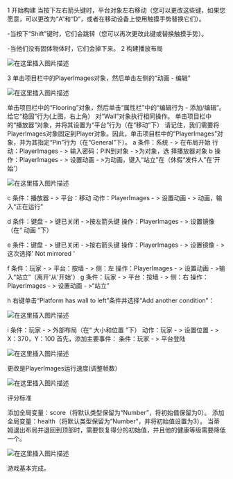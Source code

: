 ﻿1 开始构建
 当按下左右箭头键时，平台对象左右移动（您可以更改这些键，如果您愿意，可以更改为“A”和“D”，或者在移动设备上使用触摸手势替换它们）。

-当按下“Shift”键时，它们会跳转（您可以再次更改此键或替换触摸手势）。

-当他们没有固体物体时，它们会掉下来。
2 构建播放布局

![在这里插入图片描述](https://img-blog.csdnimg.cn/20181111174051827.png?x-oss-process=image/watermark,type_ZmFuZ3poZW5naGVpdGk,shadow_10,text_aHR0cHM6Ly9ibG9nLmNzZG4ubmV0L3dlaXhpbl80MzI2ODM5Mw==,size_16,color_FFFFFF,t_70)  


3 单击项目栏中的PlayerImages对象，然后单击左侧的“动画 - 编辑”


  ![在这里插入图片描述](https://img-blog.csdnimg.cn/20181111174119240.png)


  单击项目栏中的“Flooring”对象，然后单击“属性栏”中的“编辑行为 - 添加/编辑”。给它“稳固”行为(上图，右上角）
  对“Wall”对象执行相同操作。
  单击项目栏中的“播放器”对象，并将其设置为“平台”行为（在“移动”下）
请记住，我们需要将PlayerImages对象固定到Player对象。因此，单击项目栏中的“PlayerImages”对象，并为其指定“Pin”行为（在“General”下）。
a  条件：系统 - > 在布局开始
 行动：PlayerImages - > 输入密码：PIN到对象 - >为对象，选   择播放器对象
b 操作：PlayerImages - > 设置动画 - >为动画，键入“站立”在（休假“发件人”在'开始'）

![在这里插入图片描述](https://img-blog.csdnimg.cn/20181111174140472.png)


c 条件：播放器 - > 平台：移动
动作：PlayerImages - > 设置动画 - > 动画，输入“正在运行”
 
d  条件：键盘 - > 键已关闭 - >按左箭头键
操作：PlayerImages - > 设置镜像（在“ 动画 ”下）

e  条件：键盘 - > 键已关闭 - >按右箭头键
操作：PlayerImages - > 设置镜像 - >这次选择' Not mirrored '

f 条件：玩家 - > 平台：按墙 - > 侧：左
操作：PlayerImages - > 设置动画 - >输入“站立”（离开'从'开始'）
g 条件：玩家 - > 平台：按墙 - > 侧：右
操作：PlayerImages - > 设置动画 - >“站立”

h  右键单击“Platform has wall to left”条件并选择“Add another condition”：


![在这里插入图片描述](https://img-blog.csdnimg.cn/20181111174316500.png?x-oss-process=image/watermark,type_ZmFuZ3poZW5naGVpdGk,shadow_10,text_aHR0cHM6Ly9ibG9nLmNzZG4ubmV0L3dlaXhpbl80MzI2ODM5Mw==,size_16,color_FFFFFF,t_70)



i   条件：玩家 - > 外部布局（在“ 大小和位置 ”下）
动作：玩家 - > 设置位置 - > X：370，Y：100
首先，添加主要事件：
条件：玩家 - > 平台登陆

![在这里插入图片描述](https://img-blog.csdnimg.cn/20181111174341805.png?x-oss-process=image/watermark,type_ZmFuZ3poZW5naGVpdGk,shadow_10,text_aHR0cHM6Ly9ibG9nLmNzZG4ubmV0L3dlaXhpbl80MzI2ODM5Mw==,size_16,color_FFFFFF,t_70)

  更改是PlayerImages运行速度(调整帧数）
  

  ![在这里插入图片描述](https://img-blog.csdnimg.cn/20181111174400524.png)


评分标准

添加全局变量：score（将默认类型保留为“Number”，将初始值保留为0）。
添加全局变量：health（将默认类型保留为“Number”，并将初始值设置为3）。
当蒂姆退出布局并退回到顶部时，需要恢复得分的初始值，并且他的健康等级需要降低一个。


![在这里插入图片描述](https://img-blog.csdnimg.cn/20181111174414249.png)


游戏基本完成。

